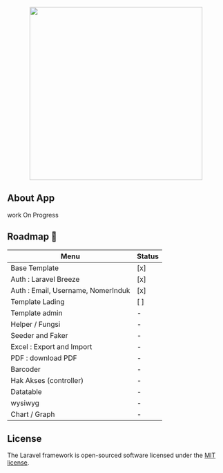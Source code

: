<p align="center"><a href="https://laravel.com" target="_blank"><img src="https://raw.githubusercontent.com/laravel/art/master/logo-lockup/5%20SVG/2%20CMYK/1%20Full%20Color/laravel-logolockup-cmyk-red.svg" width="400"></a></p>


## About App

work On Progress


## Roadmap 💎
| Menu                                                                       | Status                                                                                                            |
| ----------------------------------------------------------------------------------------- | -------------------------------------------------------------------------------------------------------------------------------- |
| Base Template                                                                      | [x]                                                                                                  |
| Auth : Laravel Breeze                                                                      | [x]                                                                                                  |
| Auth : Email, Username, NomerInduk                                                                       | [x]                                                                                                               |
| Template Lading                                                                     | [ ]                                                                                                               |
| Template admin                                                                       | -                                                                                                              |
| Helper / Fungsi                                                                       | -                                                                                                              |
| Seeder and Faker                                                                       | -                                                                                                              |
| Excel : Export and Import                                                                       | -                                                                                                              |
| PDF : download PDF                                                                       | -                                                                                                              |
| Barcoder                                                                       | -                                                                                                              |
| Hak Akses (controller)                                                                       | -                                                                                                              |
| Datatable                                                                       | -                                                                                                              |
| wysiwyg                                                                       | -                                                                                                              |
| Chart / Graph                                                                       | -                                                                                                              |
## License

The Laravel framework is open-sourced software licensed under the [MIT license](https://opensource.org/licenses/MIT).
